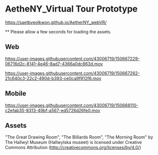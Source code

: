 # AetheNY_Virtual Tour Prototype

https://saetbyeolkwon.github.io/AetherNY_webVR/

** Please allow a few seconds for loading the assets.



## Web

https://user-images.githubusercontent.com/43006719/150667229-06716d2c-8141-4e46-8ad7-4366a0dc863d.mov

https://user-images.githubusercontent.com/43006719/150667262-21c640c3-22c2-490d-b393-ce0ca9f912f6.mov

## Mobile

https://user-images.githubusercontent.com/43006719/150668110-c2efab35-8313-49bf-a567-ed5726d26fe0.mov

## Assets
"The Great Drawing Room", "The Billiards Room", "The Morning Room" by The Hallwyl Museum (Hallwylska museet) is licensed under Creative Commons Attribution (http://creativecommons.org/licenses/by/4.0/)
